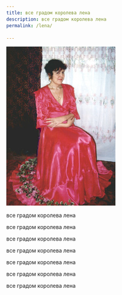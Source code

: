 ```yaml
---
title: все градом королева лена
description: все градом королева лена
permalink: /lena/

---
```


![OUR QUEEN](https://raw.githubusercontent.com/Estrogen-Rocks/estrogen-rocks.github.io/master/assets/lena.jpg)

все градом королева лена

все градом королева лена

все градом королева лена

все градом королева лена

все градом королева лена

все градом королева лена

все градом королева лена

